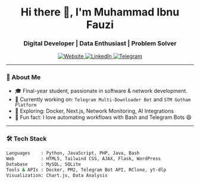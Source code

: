 <!-- GitHub Profile README for Muhammad Ibnu Fauzi (ifauzeee) -->

<h1 align="center">Hi there 👋, I'm Muhammad Ibnu Fauzi</h1>
<h3 align="center">Digital Developer | Data Enthusiast | Problem Solver</h3>

<p align="center">
  <a href="https://ifauzeee.github.io/portofolio" target="_blank">
    <img src="https://img.shields.io/badge/Website-Portofolio-green?style=flat-square&logo=github" alt="Website"/>
  </a>
  <a href="https://linkedin.com/in/ifauzeee" target="_blank">
    <img src="https://img.shields.io/badge/LinkedIn-Connect-blue?style=flat-square&logo=linkedin" alt="LinkedIn"/>
  </a>
  <a href="https://t.me/ifauzeee" target="_blank">
    <img src="https://img.shields.io/badge/Telegram-Chat-blue?style=flat-square&logo=telegram" alt="Telegram"/>
  </a>
</p>

---

### 🧠 About Me
- 🎓 Final-year student, passionate in software & network development.
- 🔭 Currently working on: `Telegram Multi-Downloader Bot` and `STM Gotham Platform`
- 🌱 Exploring: Docker, Next.js, Network Monitoring, AI Integrations
- 🧩 Fun fact: I love automating workflows with Bash and Telegram Bots 😄

---

### 🛠️ Tech Stack
```bash
Languages    : Python, JavaScript, PHP, Java, Bash
Web          : HTML5, Tailwind CSS, AJAX, Flask, WordPress
Database     : MySQL, SQLite
Tools & APIs : Docker, PM2, Telegram Bot API, RClone, yt-dlp
Visualization: Chart.js, Data Analysis
